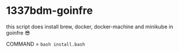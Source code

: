 # 1337bdm-goinfre
this script does install brew, docker, docker-machine and minikube in goinfre 😎

COMMAND = `bash install.bash`
